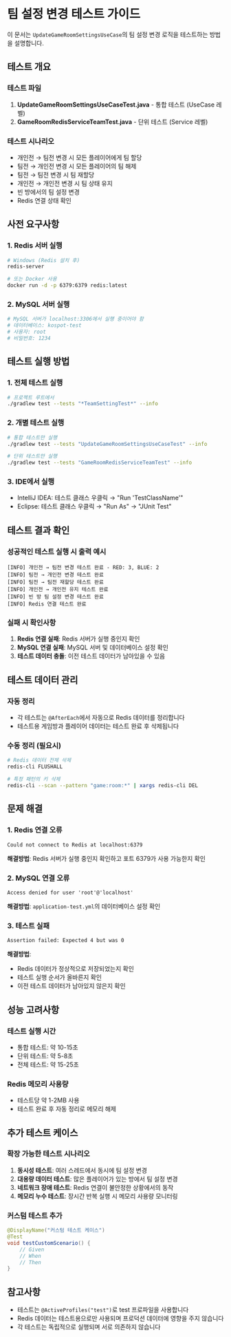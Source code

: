 # 팀 설정 변경 테스트 가이드

이 문서는 `UpdateGameRoomSettingsUseCase`의 팀 설정 변경 로직을 테스트하는 방법을 설명합니다.

## 테스트 개요

### 테스트 파일
1. **UpdateGameRoomSettingsUseCaseTest.java** - 통합 테스트 (UseCase 레벨)
2. **GameRoomRedisServiceTeamTest.java** - 단위 테스트 (Service 레벨)

### 테스트 시나리오
- 개인전 → 팀전 변경 시 모든 플레이어에게 팀 할당
- 팀전 → 개인전 변경 시 모든 플레이어의 팀 해제
- 팀전 → 팀전 변경 시 팀 재할당
- 개인전 → 개인전 변경 시 팀 상태 유지
- 빈 방에서의 팀 설정 변경
- Redis 연결 상태 확인

## 사전 요구사항

### 1. Redis 서버 실행
```bash
# Windows (Redis 설치 후)
redis-server

# 또는 Docker 사용
docker run -d -p 6379:6379 redis:latest
```

### 2. MySQL 서버 실행
```bash
# MySQL 서버가 localhost:3306에서 실행 중이어야 함
# 데이터베이스: kospot-test
# 사용자: root
# 비밀번호: 1234
```

## 테스트 실행 방법

### 1. 전체 테스트 실행
```bash
# 프로젝트 루트에서
./gradlew test --tests "*TeamSettingTest*" --info
```

### 2. 개별 테스트 실행
```bash
# 통합 테스트만 실행
./gradlew test --tests "UpdateGameRoomSettingsUseCaseTest" --info

# 단위 테스트만 실행
./gradlew test --tests "GameRoomRedisServiceTeamTest" --info
```

### 3. IDE에서 실행
- IntelliJ IDEA: 테스트 클래스 우클릭 → "Run 'TestClassName'"
- Eclipse: 테스트 클래스 우클릭 → "Run As" → "JUnit Test"

## 테스트 결과 확인

### 성공적인 테스트 실행 시 출력 예시
```
[INFO] 개인전 → 팀전 변경 테스트 완료 - RED: 3, BLUE: 2
[INFO] 팀전 → 개인전 변경 테스트 완료
[INFO] 팀전 → 팀전 재할당 테스트 완료
[INFO] 개인전 → 개인전 유지 테스트 완료
[INFO] 빈 방 팀 설정 변경 테스트 완료
[INFO] Redis 연결 테스트 완료
```

### 실패 시 확인사항
1. **Redis 연결 실패**: Redis 서버가 실행 중인지 확인
2. **MySQL 연결 실패**: MySQL 서버 및 데이터베이스 설정 확인
3. **테스트 데이터 충돌**: 이전 테스트 데이터가 남아있을 수 있음

## 테스트 데이터 관리

### 자동 정리
- 각 테스트는 `@AfterEach`에서 자동으로 Redis 데이터를 정리합니다
- 테스트용 게임방과 플레이어 데이터는 테스트 완료 후 삭제됩니다

### 수동 정리 (필요시)
```bash
# Redis 데이터 전체 삭제
redis-cli FLUSHALL

# 특정 패턴의 키 삭제
redis-cli --scan --pattern "game:room:*" | xargs redis-cli DEL
```

## 문제 해결

### 1. Redis 연결 오류
```
Could not connect to Redis at localhost:6379
```
**해결방법**: Redis 서버가 실행 중인지 확인하고 포트 6379가 사용 가능한지 확인

### 2. MySQL 연결 오류
```
Access denied for user 'root'@'localhost'
```
**해결방법**: `application-test.yml`의 데이터베이스 설정 확인

### 3. 테스트 실패
```
Assertion failed: Expected 4 but was 0
```
**해결방법**: 
- Redis 데이터가 정상적으로 저장되었는지 확인
- 테스트 실행 순서가 올바른지 확인
- 이전 테스트 데이터가 남아있지 않은지 확인

## 성능 고려사항

### 테스트 실행 시간
- 통합 테스트: 약 10-15초
- 단위 테스트: 약 5-8초
- 전체 테스트: 약 15-25초

### Redis 메모리 사용량
- 테스트당 약 1-2MB 사용
- 테스트 완료 후 자동 정리로 메모리 해제

## 추가 테스트 케이스

### 확장 가능한 테스트 시나리오
1. **동시성 테스트**: 여러 스레드에서 동시에 팀 설정 변경
2. **대용량 데이터 테스트**: 많은 플레이어가 있는 방에서 팀 설정 변경
3. **네트워크 장애 테스트**: Redis 연결이 불안정한 상황에서의 동작
4. **메모리 누수 테스트**: 장시간 반복 실행 시 메모리 사용량 모니터링

### 커스텀 테스트 추가
```java
@DisplayName("커스텀 테스트 케이스")
@Test
void testCustomScenario() {
    // Given
    // When
    // Then
}
```

## 참고사항

- 테스트는 `@ActiveProfiles("test")`로 test 프로파일을 사용합니다
- Redis 데이터는 테스트용으로만 사용되며 프로덕션 데이터에 영향을 주지 않습니다
- 각 테스트는 독립적으로 실행되며 서로 의존하지 않습니다
